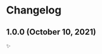 <!-- markdownlint-disable line-length -->

Changelog
=========

1.0.0 (October 10, 2021)
------------------------

✨
